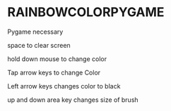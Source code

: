 # RAINBOWCOLORPYGAME
Pygame necessary

space to clear screen 

hold down mouse to change color

Tap arrow keys to change Color

Left arrow keys changes color to black

up and down area key changes size of brush
